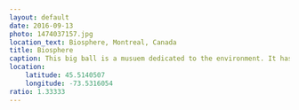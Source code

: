 ```yaml
---
layout: default
date: 2016-09-13
photo: 1474037157.jpg
location_text: Biosphere, Montreal, Canada
title: Biosphere
caption: This big ball is a musuem dedicated to the environment. It has been built for the 1967 World Fair exposition.
location:
    latitude: 45.5140507
    longitude: -73.5316054
ratio: 1.33333
---
```

